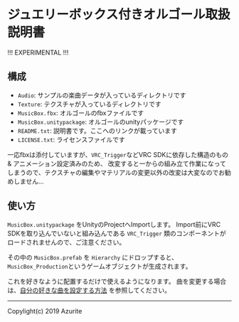 # ジュエリーボックス付きオルゴール取扱説明書

!!! EXPERIMENTAL !!!

## 構成

* `Audio`: サンプルの楽曲データが入っているディレクトリです
* `Texture`: テクスチャが入っているディレクトリです
* `MusicBox.fbx`: オルゴールのfbxファイルです
* `MusicBox.unitypackage`: オルゴールのunityパッケージです
* `README.txt`: 説明書です。ここへのリンクが載っています
* `LICENSE.txt`: ライセンスファイルです

一応fbxは添付していますが、`VRC_Trigger`などVRC SDKに依存した構造のもの & アニメーション設定済みのため、
改変すると一からの組み立て作業になってしまうので、テクスチャの編集やマテリアルの変更以外の改変は大変なのでお勧めしません…

## 使い方

`MusicBox.unitypackage` をUnityのProjectへImportします。
Import前にVRC SDKを取り込んでいないと組み込んである `VRC_Trigger` 類のコンポーネントがロードされませんので、ご注意ください。

その中の `MusicBox.prefab` を `Hierarchy` にドロップすると、`MusicBox_Production`というゲームオブジェクトが生成されます。

これを好きなように配置するだけで使えるようになります。
曲を変更する場合は、[自分の好きな曲を設定する方法](customize.md) を参照してください。

---

Copylight(c) 2019 Azurite
